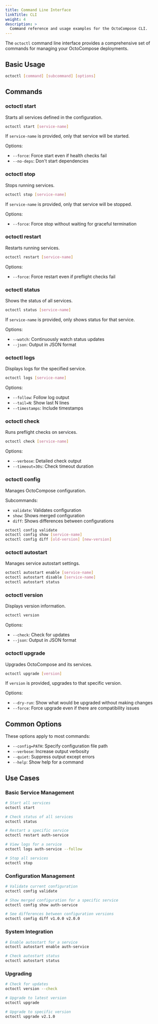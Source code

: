 ```yaml
---
title: Command Line Interface
linkTitle: CLI
weight: 4
description: >
  Command reference and usage examples for the OctoCompose CLI.
---
```


The `octoctl` command line interface provides a comprehensive set of commands for managing your OctoCompose deployments.

## Basic Usage

```bash
octoctl [command] [subcommand] [options]
```

## Commands

### octoctl start

Starts all services defined in the configuration.

```bash
octoctl start [service-name]
```

If `service-name` is provided, only that service will be started.

Options:
- `--force`: Force start even if health checks fail
- `--no-deps`: Don't start dependencies

### octoctl stop

Stops running services.

```bash
octoctl stop [service-name]
```

If `service-name` is provided, only that service will be stopped.

Options:
- `--force`: Force stop without waiting for graceful termination

### octoctl restart

Restarts running services.

```bash
octoctl restart [service-name]
```

Options:
- `--force`: Force restart even if preflight checks fail

### octoctl status

Shows the status of all services.

```bash
octoctl status [service-name]
```

If `service-name` is provided, only shows status for that service.

Options:
- `--watch`: Continuously watch status updates
- `--json`: Output in JSON format

### octoctl logs

Displays logs for the specified service.

```bash
octoctl logs [service-name]
```

Options:
- `--follow`: Follow log output
- `--tail=N`: Show last N lines
- `--timestamps`: Include timestamps

### octoctl check

Runs preflight checks on services.

```bash
octoctl check [service-name]
```

Options:
- `--verbose`: Detailed check output
- `--timeout=30s`: Check timeout duration

### octoctl config

Manages OctoCompose configuration.

Subcommands:
- `validate`: Validates configuration
- `show`: Shows merged configuration
- `diff`: Shows differences between configurations

```bash
octoctl config validate
octoctl config show [service-name]
octoctl config diff [old-version] [new-version]
```

### octoctl autostart

Manages service autostart settings.

```bash
octoctl autostart enable [service-name]
octoctl autostart disable [service-name]
octoctl autostart status
```

### octoctl version

Displays version information.

```bash
octoctl version
```

Options:
- `--check`: Check for updates
- `--json`: Output in JSON format

### octoctl upgrade

Upgrades OctoCompose and its services.

```bash
octoctl upgrade [version]
```

If `version` is provided, upgrades to that specific version.

Options:
- `--dry-run`: Show what would be upgraded without making changes
- `--force`: Force upgrade even if there are compatibility issues

## Common Options

These options apply to most commands:

- `--config=PATH`: Specify configuration file path
- `--verbose`: Increase output verbosity
- `--quiet`: Suppress output except errors
- `--help`: Show help for a command

## Use Cases

### Basic Service Management

```bash
# Start all services
octoctl start

# Check status of all services
octoctl status

# Restart a specific service
octoctl restart auth-service

# View logs for a service
octoctl logs auth-service --follow

# Stop all services
octoctl stop
```

### Configuration Management

```bash
# Validate current configuration
octoctl config validate

# Show merged configuration for a specific service
octoctl config show auth-service

# See differences between configuration versions
octoctl config diff v1.0.0 v2.0.0
```

### System Integration

```bash
# Enable autostart for a service
octoctl autostart enable auth-service

# Check autostart status
octoctl autostart status
```

### Upgrading

```bash
# Check for updates
octoctl version --check

# Upgrade to latest version
octoctl upgrade

# Upgrade to specific version
octoctl upgrade v2.1.0
```
